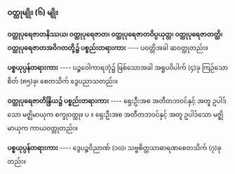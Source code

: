 ### ဝတ္ထုမျိုး (၆) မျိုး

**ဝတ္ထုပုရေဇာတနိဿယ၊ ဝတ္ထုပုရေဇာတ၊ ဝတ္ထုပုရေဇာတဝိပ္ပယုတ္တ၊ ဝတ္ထုပုရေဇာတတ္ထိ၊ ဝတ္ထုပုရေဇာတအဝိဂတတို့၌ ပစ္စည်းတရားကား** ---- ပဝတ္တိအခါ ဆဝတ္ထုတည်း။

**ပစ္စယုပ္ပန်တရားကား** ---- ပဉ္စဝေါကာရဘုံ၌ ဖြစ်သောအခါ အရူပဝိပါက် (၄)ခု ကြဉ်သော စိတ် (၈၅)ခု၊ စေတသိက် ဒွေပညာသတည်း။

**ဝတ္ထုပုရေဇာတိန္ဒြိယ၌ ပစ္စည်းတရားကား** ---- ရှေးဦးအစ အတီတဘဝင်နှင့် အတူ ဥပါဒ်သော မဇ္ဈိမာယုက စက္ခုဝတ္ထု။ ပ ။ 
ရှေးဦးအစ အတီတဘဝင်နှင့် အတူ ဥပါဒ်သော မဇ္ဈိမာယုက ကာယဝတ္ထုတည်း။

**ပစ္စယုပ္ပန်တရားကား** ---- ဒွေပဉ္စဝိညာဏ် (၁၀)၊ သဗ္ဗစိတ္တသာဓာရဏစေတသိက် (၇)ခုတည်း။